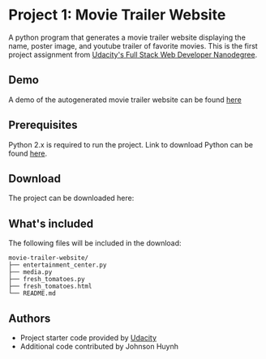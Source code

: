 # Project 1: Movie Trailer Website

A python program that generates a movie trailer website displaying the name, poster image, and youtube trailer of favorite movies. This is the first project assignment from [Udacity's Full Stack Web Developer Nanodegree](https://www.udacity.com/nanodegree).

## Demo

A demo of the autogenerated movie trailer website can be found [here]()

## Prerequisites
Python 2.x is required to run the project. Link to download Python can be found [here](https://www.python.org/downloads/).

## Download

The project can be downloaded here:

## What's included

The following files will be included in the download:
```
movie-trailer-website/
├── entertainment_center.py
├── media.py
├── fresh_tomatoes.py
├── fresh_tomatoes.html
└── README.md
```

## Authors
- Project starter code provided by [Udacity](http://www.udacity.com)
- Additional code contributed by Johnson Huynh
